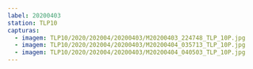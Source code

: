 ```yaml
---
label: 20200403
station: TLP10
capturas:
  - imagem: TLP10/2020/202004/20200403/M20200403_224748_TLP_10P.jpg
  - imagem: TLP10/2020/202004/20200403/M20200404_035713_TLP_10P.jpg
  - imagem: TLP10/2020/202004/20200403/M20200404_040503_TLP_10P.jpg
---
```

